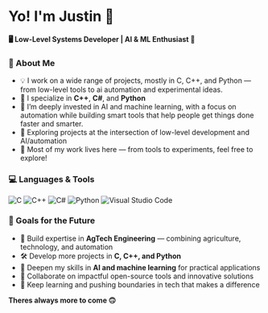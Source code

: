 # Yo! I'm Justin 👋

**🖥️ Low-Level Systems Developer | AI & ML Enthusiast 🤖**

### 🧠 About Me

- 💡 I work on a wide range of projects, mostly in C, C++, and Python — from low-level tools to ai automation and experimental ideas.
- 🧰 I specialize in **C++**, **C#**, and **Python**
- 🎯 I’m deeply invested in AI and machine learning, with a focus on automation while building smart tools that help people get things done faster and smarter.
- 🧪 Exploring projects at the intersection of low-level development and AI/automation
- 📂 Most of my work lives here — from tools to experiments, feel free to explore!

### 💻 Languages & Tools
![C](https://img.shields.io/badge/C-00599C?style=flat&logo=c&logoColor=white)
![C++](https://img.shields.io/badge/C++-00599C?style=flat&logo=c%2B%2B&logoColor=white)
![C#](https://img.shields.io/badge/C%23-239120?style=flat&logo=c-sharp&logoColor=white)
![Python](https://img.shields.io/badge/Python-3776AB?style=flat&logo=python&logoColor=white)
![Visual Studio Code](https://img.shields.io/badge/VS_Code-007ACC?style=flat&logo=visual-studio-code&logoColor=white)

### 🎯 Goals for the Future
- 🌱 Build expertise in **AgTech Engineering** — combining agriculture, technology, and automation  
- 🛠️ Develop more projects in **C, C++, and Python**  
- 🤖 Deepen my skills in **AI and machine learning** for practical applications  
- 👥 Collaborate on impactful open-source tools and innovative solutions  
- 🚀 Keep learning and pushing boundaries in tech that makes a difference

**Theres always more to come 🙃**
